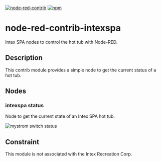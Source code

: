 [![node-red-contrib](https://img.shields.io/badge/node--red-node--red--contrib--intexspa-aa4444.svg?style=flat-square)](https://flows.nodered.org/node/node-red-contrib-intexspa)
[![npm](https://img.shields.io/npm/v/node-red-contrib-intexspa.svg?style=flat-square)](https://www.npmjs.com/package/node-red-contrib-intexspa)

# node-red-contrib-intexspa

Intex SPA nodes to control the hot tub with Node-RED.

## Description

This contrib module provides a simple node to get the current status of a hot tub.

## Nodes

### intexspa status

Node to get the current state of an Intex SPA hot tub.

![mystrom switch status](.assets/mystrom-switch-status.png)

## Constraint

This module is not associated with the Intex Recreation Corp.
